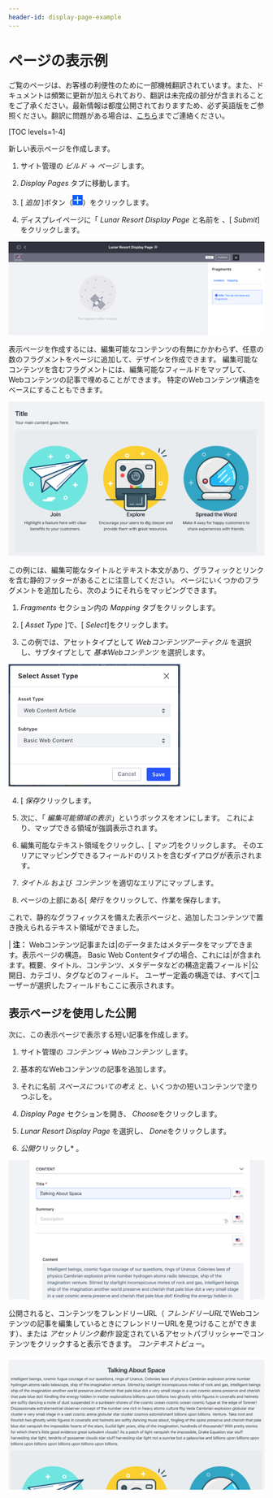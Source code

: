 ```yaml
---
header-id: display-page-example
---
```


# ページの表示例

<p class="alert alert-info"><span class="wysiwyg-color-blue120">ご覧のページは、お客様の利便性のために一部機械翻訳されています。また、ドキュメントは頻繁に更新が加えられており、翻訳は未完成の部分が含まれることをご了承ください。最新情報は都度公開されておりますため、必ず英語版をご参照ください。翻訳に問題がある場合は、<a href="mailto:support-content-jp@liferay.com">こちら</a>までご連絡ください。</span></p>

[TOC levels=1-4]

新しい表示ページを作成します。

1.  サイト管理の *ビルド* → *ページ* します。

2.  *Display Pages* タブに移動します。

3.  [ *追加* ]ボタン（![Add](../../../../images/icon-add.png)）をクリックします。

4.  ディスプレイページに「 *Lunar Resort Display Page* と名前を</em> 、[ *Submit*]をクリックします。

![図1：表示ページの作成インターフェイス。](../../../../images/create-display-page.png)

表示ページを作成するには、編集可能なコンテンツの有無にかかわらず、任意の数のフラグメントをページに追加して、デザインを作成できます。 編集可能なコンテンツを含むフラグメントには、編集可能なフィールドをマップして、Webコンテンツの記事で埋めることができます。 特定のWebコンテンツ構造をベースにすることもできます。

![図2：いくつかのフラグメントが追加された表示ページの編集](../../../../images/display-page-with-fragments.png)

この例には、編集可能なタイトルとテキスト本文があり、グラフィックとリンクを含む静的フッターがあることに注意してください。 ページにいくつかのフラグメントを追加したら、次のようにそれらをマッピングできます。

1.  *Fragments* セクション内の *Mapping* タブをクリックします。

2.  [ *Asset Type* ]で、[ *Select*]をクリックします。

3.  この例では、アセットタイプとして *Webコンテンツアーティクル* を選択し、サブタイプとして *基本Webコンテンツ* を選択します。

![図3：アセットタイプとサブタイプの選択。](../../../../images/display-page-asset-type.png)

4.  [ *保存*クリックします。

5.  次に、「 *編集可能領域の表示*」というボックスをオンにします。 これにより、マップできる領域が強調表示されます。

6.  編集可能なテキスト領域をクリックし、[ *マップ*]をクリックします。 そのエリアにマッピングできるフィールドのリストを含むダイアログが表示されます。

7.  *タイトル* および *コンテンツ* を適切なエリアにマップします。

8.  ページの上部にある[ *発行* をクリックして、作業を保存します。

これで、静的なグラフィックスを備えた表示ページと、追加したコンテンツで置き換えられるテキスト領域ができました。

| **注：** Webコンテンツ記事または|のデータまたはメタデータをマップできます。表示ページの構造。 Basic Web Contentタイプの場合、これには|が含まれます。概要、タイトル、コンテンツ、メタデータなどの構造定義フィールド|公開日、カテゴリ、タグなどのフィールド。 ユーザー定義の構造では、すべて|ユーザーが選択したフィールドもここに表示されます。

## 表示ページを使用した公開

次に、この表示ページで表示する短い記事を作成します。

1.  サイト管理の *コンテンツ* → *Webコンテンツ* します。

2.  基本的なWebコンテンツの記事を追加します。

3.  それに名前 *スペースについての考え* と、いくつかの短いコンテンツで塗りつぶしを。

4.  *Display Page* セクションを開き、 *Choose*をクリックします。

5.  *Lunar Resort Display Page* を選択し、 *Done*をクリックします。

6.  *公開*クリックし* 。</p></li> </ol>

![図4：アセットタイプとサブタイプの選択。](../../../../images/display-page-creating-content.png)

公開されると、コンテンツをフレンドリーURL（ *フレンドリーURL*でWebコンテンツの記事を編集しているときにフレンドリーURLを見つけることができます）、または *アセットリンク動作* 設定されているアセットパブリッシャーでコンテンツをクリックすると表示できます。 *コンテキストビュー*。

![図5：資産タイプとサブタイプの選択。](../../../../images/display-page-in-context.png)

